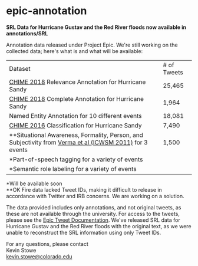 # epic-annotation
**SRL Data for Hurricane Gustav and the Red River floods now available in annotations/SRL**

Annotation data released under Project Epic. We're still working on the collected data; here's what is and what will be available:

<table>
  <tr><td>Dataset</td><td># of Tweets</td></tr>
  <tr><td><a href="https://aclanthology.coli.uni-saarland.de/papers/W18-4915/w18-4915">CHIME 2018</a> Relevance Annotation for Hurricane Sandy </td><td>25,465</td></tr>
  <tr><td><a href="https://aclanthology.coli.uni-saarland.de/papers/W18-4915/w18-4915">CHIME 2018</a> Complete Annotation for Hurricane Sandy </td><td>1,964</td></tr>
  <tr><td>Named Entity Annotation for 10 different events</td><td>18,081</tr>
  <tr><td><a href="http://www.aclweb.org/anthology/W16-6201">CHIME 2016</a> Classification for Hurricane Sandy</td><td>7,490</td></tr>
  <tr><td>**Situational Awareness, Formality, Person, and Subjectivity from  <a href="http://www.aaai.org/ocs/index.php/ICWSM/ICWSM11/paper/download/2834/3282">Verma et al (ICWSM 2011)</a> for 3 events</td><td>1,500</td></tr>
  <tr><td>*Part-of-speech tagging for a variety of events</td><td/></tr>
  <tr><td>*Semantic role labeling for a variety of events</td><td/></tr>
</table>
*Will be available soon<br>
**OK Fire data lacked Tweet IDs, making it difficult to release in accordance with Twitter and IRB concerns. We are working on a solution.

The data provided includes only annotations, and not original tweets, as these are not available through the university. For access to the tweets, please see the <a href="https://github.com/Project-EPIC/epic-annotation/blob/master/Epic%20Tweet%20Documentation.pdf">Epic Tweet Documentation</a>. We've released SRL data for Hurricane Gustav and the Red River floods with the original text, as we were unable to reconstruct the SRL information using only Tweet IDs.

For any questions, please contact<br>
Kevin Stowe<br>
kevin.stowe@colorado.edu<br>
